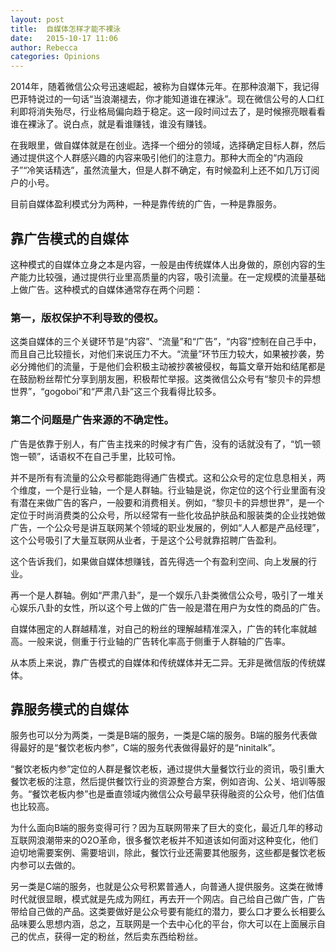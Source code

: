 ```yaml
---
layout: post
title:  自媒体怎样才能不裸泳
date:   2015-10-17 11:06
author: Rebecca
categories: Opinions
---
```


2014年，随着微信公众号迅速崛起，被称为自媒体元年。在那种浪潮下，我记得巴菲特说过的一句话“当浪潮褪去，你才能知道谁在裸泳”。现在微信公号的人口红利即将消失殆尽，行业格局偏向趋于稳定。这一段时间过去了，是时候擦亮眼看看谁在裸泳了。说白点，就是看谁赚钱，谁没有赚钱。

<!-- more -->

在我眼里，做自媒体就是在创业。选择一个细分的领域，选择确定目标人群，然后通过提供这个人群感兴趣的内容来吸引他们的注意力。那种大而全的“内涵段子”“冷笑话精选”，虽然流量大，但是人群不确定，有时候盈利上还不如几万订阅户的小号。

目前自媒体盈利模式分为两种，一种是靠传统的广告，一种是靠服务。

## 靠广告模式的自媒体

这种模式的自媒体立身之本是内容，一般是由传统媒体人出身做的，原创内容的生产能力比较强，通过提供行业里高质量的内容，吸引流量。在一定规模的流量基础上做广告。这种模式的自媒体通常存在两个问题：

### 第一，版权保护不利导致的侵权。

这类自媒体的三个关键环节是“内容”、“流量”和“广告”，“内容”控制在自己手中，而且自己比较擅长，对他们来说压力不大。“流量”环节压力较大，如果被抄袭，势必分摊他们的流量，于是他们会积极主动被抄袭被侵权，每篇文章开始和结尾都是在鼓励粉丝帮忙分享到朋友圈，积极帮忙举报。这类微信公众号有“黎贝卡的异想世界”，“gogoboi”和“严肃八卦”这三个我看得比较多。

### 第二个问题是广告来源的不确定性。

广告是依靠于别人，有广告主找来的时候才有广告，没有的话就没有了，“饥一顿饱一顿”，话语权不在自己手里，比较可怜。

并不是所有有流量的公众号都能跑得通广告模式。这和公众号的定位息息相关，两个维度，一个是行业轴，一个是人群轴。行业轴是说，你定位的这个行业里面有没有潜在来做广告的客户，一般要和消费相关。例如，“黎贝卡的异想世界”，是一个定位于时尚消费类的公众号，所以经常有一些化妆品护肤品和服装类的企业找她做广告，一个公众号是讲互联网某个领域的职业发展的，例如“人人都是产品经理”，这个公号吸引了大量互联网从业者，于是这个公号就靠招聘广告盈利。

这个告诉我们，如果做自媒体想赚钱，首先得选一个有盈利空间、向上发展的行业。

再一个是人群轴。例如“严肃八卦”，是一个娱乐八卦类微信公众号，吸引了一堆关心娱乐八卦的女性，所以这个号上做的广告一般是潜在用户为女性的商品的广告。

自媒体圈定的人群越精准，对自己的粉丝的理解越精准深入，广告的转化率就越高。一般来说，侧重于行业轴的广告转化率高于侧重于人群轴的广告率。

从本质上来说，靠广告模式的自媒体和传统媒体并无二异。无非是微信版的传统媒体。

## 靠服务模式的自媒体

服务也可以分为两类，一类是B端的服务，一类是C端的服务。B端的服务代表做得最好的是“餐饮老板内参”，C端的服务代表做得最好的是“ninitalk”。

“餐饮老板内参”定位的人群是餐饮老板，通过提供大量餐饮行业的资讯，吸引重大餐饮老板的注意，然后提供餐饮行业的资源整合方案，例如咨询、公关、培训等服务。“餐饮老板内参”也是垂直领域内微信公众号最早获得融资的公众号，他们估值也比较高。

为什么面向B端的服务变得可行？因为互联网带来了巨大的变化，最近几年的移动互联网浪潮带来的O2O革命，很多餐饮老板并不知道该如何面对这种变化，他们迫切地需要案例、需要培训，除此，餐饮行业还需要其他服务，这些都是餐饮老板内参可以去做的。

另一类是C端的服务，也就是公众号积累普通人，向普通人提供服务。这类在微博时代就很显眼，模式就是先成为网红，再去开一个网店。自己给自己做广告，广告带给自己做的产品。这类要做好是公众号要有能红的潜力，要么口才要么长相要么品味要么思想内涵，总之，互联网是一个去中心化的平台，你大可以在上面展示自己的优点，获得一定的粉丝，然后卖东西给粉丝。